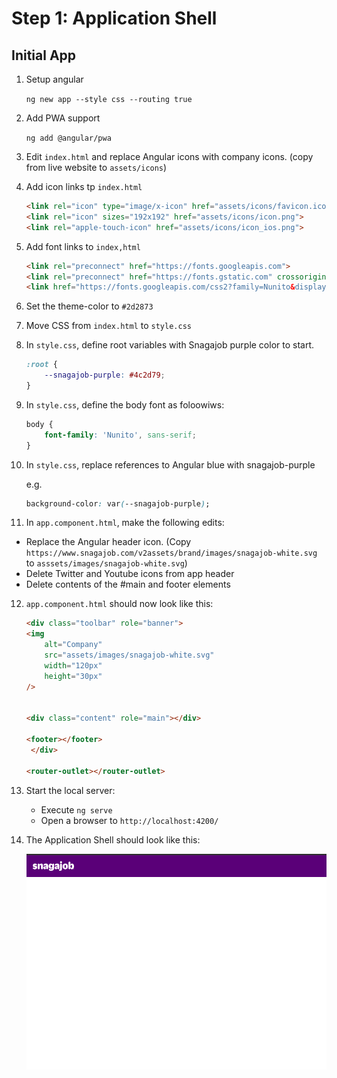 # Step 1: Application Shell 

## Initial App

1. Setup angular

   `ng new app --style css --routing true`

2. Add PWA support

   `ng add @angular/pwa`

3. Edit `index.html` and replace Angular icons with company icons. (copy from live website to `assets/icons`)



4. Add icon links tp `index.html`

    ```HTML
    <link rel="icon" type="image/x-icon" href="assets/icons/favicon.ico">
    <link rel="icon" sizes="192x192" href="assets/icons/icon.png">
    <link rel="apple-touch-icon" href="assets/icons/icon_ios.png">
    ```
5. Add font links to `index,html`

    ```HTML
    <link rel="preconnect" href="https://fonts.googleapis.com">
    <link rel="preconnect" href="https://fonts.gstatic.com" crossorigin>
    <link href="https://fonts.googleapis.com/css2?family=Nunito&display=swap" rel="stylesheet">
    ```
6. Set the theme-color to `#2d2873`

7. Move CSS from `index.html` to `style.css`

8. In `style.css`, define root variables with Snagajob purple color to start.

    ```CSS
    :root {
        --snagajob-purple: #4c2d79;
    }
    ```
9. In `style.css`, define the body font as foloowiws:

    ```CSS
    body {
        font-family: 'Nunito', sans-serif;
    }
    ```

10. In `style.css`, replace references to Angular blue with snagajob-purple

    e.g. 

    ```CSS
    background-color: var(--snagajob-purple);
    ```

11. In `app.component.html`, make the following edits:

   - Replace the Angular header icon. (Copy `https://www.snagajob.com/v2assets/brand/images/snagajob-white.svg` to `asssets/images/snagajob-white.svg`)
   - Delete Twitter and Youtube icons from app header
   - Delete contents of the #main and footer elements

12. `app.component.html` should now look like this:

    ```HTML
    <div class="toolbar" role="banner">
    <img
        alt="Company"
        src="assets/images/snagajob-white.svg"
        width="120px"
        height="30px"
    />
   

    <div class="content" role="main"></div>

    <footer></footer>
     </div>

    <router-outlet></router-outlet>

    ```

13. Start the local server:

    - Execute `ng serve` 
    - Open a browser to `http://localhost:4200/`


14. The Application Shell should look like this:

    ![App shell screenshot](app-shell-screenshot.png)
